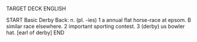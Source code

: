 TARGET DECK
ENGLISH

START
Basic
Derby
Back: n. (pl. -ies) 1 a annual flat horse-race at epsom. B similar race elsewhere. 2 important sporting contest. 3 (derby) us bowler hat. [earl of derby]
END
